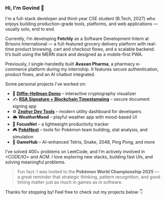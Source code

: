 ### Hi, I'm Govind 👋

I'm a full-stack developer and third-year CSE student (B.Tech, 2027) who enjoys building production-grade tools, platforms, and web applications — usually solo, end to end.

Currently, I’m developing **Fetchly** as a Software Development Intern at Brisons International — a full-featured grocery delivery platform with real-time product browsing, cart and checkout flows, and a scalable backend. It’s built using the MERN stack and designed as a mobile-first PWA.

Previously, I single-handedly built **Avaxan Pharma**, a pharmacy e-commerce platform during my internship. It features secure authentication, product flows, and an AI chatbot integrated.

Some personal projects I’ve worked on:
- 🔐 [**Diffie-Hellman Demo**](https://l1nq.com/Y7FZ0) – interactive cryptography visualizer  
- ✍️ [**RSA Signature + Blockchain Timestamping**](https://l1nq.com/TTapp) – secure document signing app  
- ⚙️ [**Zephyr Dev Tools**](https://encr.pw/IIyPo) – modern utility dashboard for developers  
- 🌦️ **WeatherMood** – playful weather app with mood-based UI  
- 🧠 **FocusNet** – a lightweight productivity tracker  
- 🎮 [**PokéNest**](https://l1nq.com/0GrPp) – tools for Pokémon team building, stat analysis, and simulation  
- 🎲 **GameHub** – AI-enhanced Tetris, Snake, 2048, Ping Pong, and more

I’ve solved 400+ problems on LeetCode, and I’m actively involved in <CODE/IO> and ACM. I love exploring new stacks, building fast UIs, and solving meaningful problems.

> Fun fact: I was invited to the **Pokémon World Championship 2025** — a great reminder that strategic thinking, pattern recognition, and good timing matter just as much in games as in software.

Thanks for stopping by! Feel free to check out my projects below 👇
